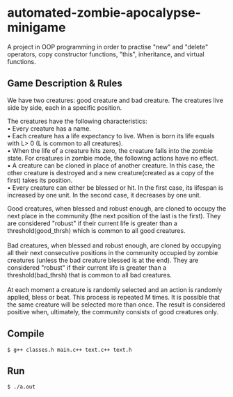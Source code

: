 # automated-zombie-apocalypse-minigame
A project in OOP programming in order to practise "new" and "delete" operators, copy constructor functions, "this", inheritance, and virtual functions.

## Game Description & Rules
We have two creatures: good creature and bad creature. The creatures live side by side, each in a specific position. 
  
The creatures have the following characteristics:<br/>
• Every creature has a name. <br/>
• Each creature has a life expectancy to live. When is born its life equals with L> 0 (L is common to all creatures).<br/>
• When the life of a creature hits zero, the creature falls into the zombie state. For creatures in zombie mode, the following actions have no effect.<br/>
• A creature can be cloned in place of another creature. In this case, the other creature is destroyed and a new creature(created as a copy of the first) takes its position.<br/>
• Every creature can either be blessed or hit. In the first case, its lifespan is increased by one unit. In the second case, it decreases by one unit.<br/>

  Good creatures, when blessed and robust enough, are cloned to occupy the next place in the community (the next position of the last is the first). They are considered "robust" if their current life is greater than a threshold(good_thrsh) which is common to all good creatures.<br/><br/>
  Bad creatures, when blessed and robust enough, are cloned by occupying all their next consecutive positions in the community occupied by zombie creatures (unless the bad creature blessed is at the end). They are considered "robust" if their current life is greater than a threshold(bad_thrsh) that is common to all bad creatures.<br/><br/>
  At each moment a creature is randomly selected and an action is randomly applied, bless or beat. This process is repeated M times. It is possible that the same creature will be selected more than once. The result is considered positive when, ultimately, the community consists of good creatures only.

## Compile
    $ g++ classes.h main.c++ text.c++ text.h
  
## Run	
    $ ./a.out
